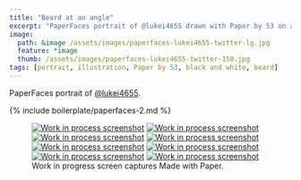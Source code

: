 ```yaml
---
title: "Beard at an angle"
excerpt: "PaperFaces portrait of @lukei4655 drawn with Paper by 53 on an iPad."
image: 
  path: &image /assets/images/paperfaces-lukei4655-twitter-lg.jpg 
  feature: *image
  thumb: /assets/images/paperfaces-lukei4655-twitter-150.jpg
tags: [portrait, illustration, Paper by 53, black and white, beard]
---
```


PaperFaces portrait of [@lukei4655](http://twitter.com/lukei4655).

{% include boilerplate/paperfaces-2.md %}

<figure class="third">
  <a href="{{ site.url }}/assets/images/paperfaces-lukei4655-process-1-lg.jpg"><img src="{{ site.url }}/assets/images/paperfaces-lukei4655-process-1-600.jpg" alt="Work in process screenshot"></a>
  <a href="{{ site.url }}/assets/images/paperfaces-lukei4655-process-2-lg.jpg"><img src="{{ site.url }}/assets/images/paperfaces-lukei4655-process-2-600.jpg" alt="Work in process screenshot"></a>
  <a href="{{ site.url }}/assets/images/paperfaces-lukei4655-process-3-lg.jpg"><img src="{{ site.url }}/assets/images/paperfaces-lukei4655-process-3-600.jpg" alt="Work in process screenshot"></a>
  <a href="{{ site.url }}/assets/images/paperfaces-lukei4655-process-4-lg.jpg"><img src="{{ site.url }}/assets/images/paperfaces-lukei4655-process-4-600.jpg" alt="Work in process screenshot"></a>
  <a href="{{ site.url }}/assets/images/paperfaces-lukei4655-process-5-lg.jpg"><img src="{{ site.url }}/assets/images/paperfaces-lukei4655-process-5-600.jpg" alt="Work in process screenshot"></a>
  <a href="{{ site.url }}/assets/images/paperfaces-lukei4655-process-6-lg.jpg"><img src="{{ site.url }}/assets/images/paperfaces-lukei4655-process-6-600.jpg" alt="Work in process screenshot"></a>
  <a href="{{ site.url }}/assets/images/paperfaces-lukei4655-process-7-lg.jpg"><img src="{{ site.url }}/assets/images/paperfaces-lukei4655-process-7-600.jpg" alt="Work in process screenshot"></a>
  <a href="{{ site.url }}/assets/images/paperfaces-lukei4655-process-8-lg.jpg"><img src="{{ site.url }}/assets/images/paperfaces-lukei4655-process-8-600.jpg" alt="Work in process screenshot"></a>
  <figcaption>Work in progress screen captures Made with Paper.</figcaption>
</figure>